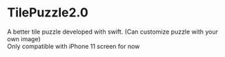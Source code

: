 # TilePuzzle2.0
A better tile puzzle developed with swift. (Can customize puzzle with your own image)\
Only compatible with iPhone 11 screen for now
